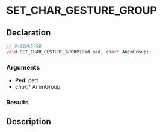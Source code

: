 # SET_CHAR_GESTURE_GROUP

## Declaration
```cpp
// 0x1106579B
void SET_CHAR_GESTURE_GROUP(Ped ped, char* AnimGroup);
```

### Arguments
- **Ped:** ped
- **char*:** AnimGroup

### Results

## Description
